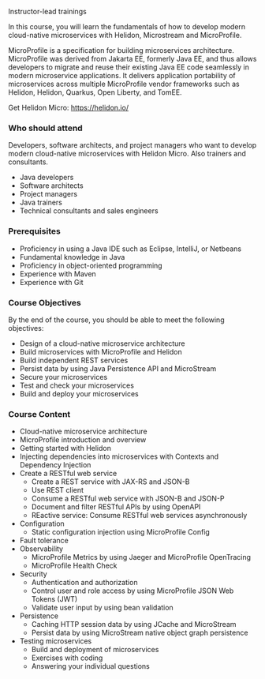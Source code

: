 Instructor-lead trainings

In this course, you will learn the fundamentals of how to develop modern cloud-native microservices with Helidon, Microstream and MicroProfile.

MicroProfile is a specification for building microservices architecture. MicroProfile was derived from Jakarta EE, formerly Java EE, and thus allows developers to migrate and reuse their existing Java EE code seamlessly in modern microservice applications. It delivers application portability of microservices across multiple MicroProfile vendor frameworks such as Helidon, Helidon, Quarkus, Open Liberty, and TomEE.

Get Helidon Micro: https://helidon.io/

### Who should attend

Developers, software architects, and project managers who want to develop modern cloud-native microservices with Helidon Micro. Also trainers and consultants.

* Java developers
* Software architects
* Project managers
* Java trainers
* Technical consultants and sales engineers

### Prerequisites

* Proficiency in using a Java IDE such as Eclipse, IntelliJ, or Netbeans
* Fundamental knowledge in Java
* Proficiency in object-oriented programming
* Experience with Maven
* Experience with Git

### Course Objectives

By the end of the course, you should be able to meet the following objectives:

* Design of a cloud-native microservice architecture
* Build microservices with MicroProfile and Helidon
* Build independent REST services
* Persist data by using Java Persistence API and MicroStream
* Secure your microservices
* Test and check your microservices
* Build and deploy your microservices

### Course Content

* Cloud-native microservice architecture
* MicroProfile introduction and overview
* Getting started with Helidon
* Injecting dependencies into microservices with Contexts and Dependency Injection
* Create a RESTful web service
    * Create a REST service with JAX-RS and JSON-B
    * Use REST client
    * Consume a RESTful web service with JSON-B and JSON-P
    * Document and filter RESTful APIs by using OpenAPI
    * REactive service: Consume RESTful web services asynchronously
* Configuration
    * Static configuration injection using MicroProfile Config
* Fault tolerance
* Observability
    * MicroProfile Metrics by using Jaeger and MicroProfile OpenTracing
    * MicroProfile Health Check
* Security
    * Authentication and authorization
    * Control user and role access by using MicroProfile JSON Web Tokens (JWT)
    * Validate user input by using bean validation
* Persistence
    * Caching HTTP session data by using JCache and MicroStream
    * Persist data by using MicroStream native object graph persistence
* Testing microservices
    * Build and deployment of microservices
    * Exercises with coding
    * Answering your individual questions
